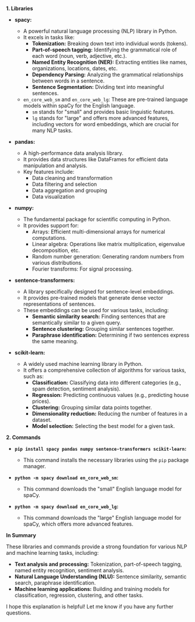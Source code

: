 
**1. Libraries**

* **spacy:** 
    * A powerful natural language processing (NLP) library in Python. 
    * It excels in tasks like:
        * **Tokenization:** Breaking down text into individual words (tokens).
        * **Part-of-speech tagging:** Identifying the grammatical role of each word (noun, verb, adjective, etc.).
        * **Named Entity Recognition (NER):** Extracting entities like names, organizations, locations, dates, etc.
        * **Dependency Parsing:** Analyzing the grammatical relationships between words in a sentence.
        * **Sentence Segmentation:** Dividing text into meaningful sentences.
    * `en_core_web_sm` and `en_core_web_lg`: These are pre-trained language models within spaCy for the English language. 
        * `sm` stands for "small" and provides basic linguistic features.
        * `lg` stands for "large" and offers more advanced features, including vectors for word embeddings, which are crucial for many NLP tasks.

* **pandas:** 
    * A high-performance data analysis library. 
    * It provides data structures like DataFrames for efficient data manipulation and analysis. 
    * Key features include:
        * Data cleaning and transformation
        * Data filtering and selection
        * Data aggregation and grouping
        * Data visualization

* **numpy:** 
    * The fundamental package for scientific computing in Python. 
    * It provides support for:
        * Arrays: Efficient multi-dimensional arrays for numerical computations.
        * Linear algebra: Operations like matrix multiplication, eigenvalue decomposition, etc.
        * Random number generation: Generating random numbers from various distributions.
        * Fourier transforms: For signal processing.

* **sentence-transformers:** 
    * A library specifically designed for sentence-level embeddings. 
    * It provides pre-trained models that generate dense vector representations of sentences. 
    * These embeddings can be used for various tasks, including:
        * **Semantic similarity search:** Finding sentences that are semantically similar to a given query.
        * **Sentence clustering:** Grouping similar sentences together.
        * **Paraphrase identification:** Determining if two sentences express the same meaning.

* **scikit-learn:** 
    * A widely used machine learning library in Python. 
    * It offers a comprehensive collection of algorithms for various tasks, such as:
        * **Classification:** Classifying data into different categories (e.g., spam detection, sentiment analysis).
        * **Regression:** Predicting continuous values (e.g., predicting house prices).
        * **Clustering:** Grouping similar data points together.
        * **Dimensionality reduction:** Reducing the number of features in a dataset.
        * **Model selection:** Selecting the best model for a given task.

**2. Commands**

* **`pip install spacy pandas numpy sentence-transformers scikit-learn`:** 
    * This command installs the necessary libraries using the `pip` package manager.

* **`python -m spacy download en_core_web_sm`:** 
    * This command downloads the "small" English language model for spaCy.

* **`python -m spacy download en_core_web_lg`:** 
    * This command downloads the "large" English language model for spaCy, which offers more advanced features.

**In Summary**

These libraries and commands provide a strong foundation for various NLP and machine learning tasks, including:

* **Text analysis and processing:** Tokenization, part-of-speech tagging, named entity recognition, sentiment analysis.
* **Natural Language Understanding (NLU):** Sentence similarity, semantic search, paraphrase identification.
* **Machine learning applications:** Building and training models for classification, regression, clustering, and other tasks.

I hope this explanation is helpful! Let me know if you have any further questions.
